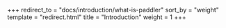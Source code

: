 +++
redirect_to = "docs/introduction/what-is-paddler"
sort_by = "weight"
template = "redirect.html"
title = "Introduction"
weight = 1
+++
